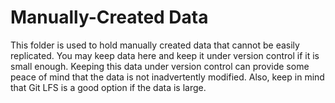 # Manually-Created Data

This folder is used to hold manually created data that cannot be easily replicated.
You may keep data here and keep it under version control if it is small enough.
Keeping this data under version control can provide some peace of mind
that the data is not inadvertently modified.
Also, keep in mind that Git LFS is a good option if the data is large.